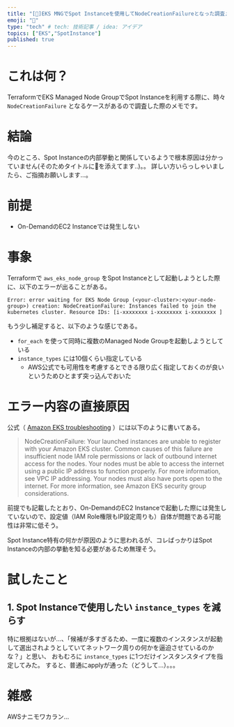 ```yaml
---
title: "[🍊]EKS MNGでSpot Instanceを使用してNodeCreationFailureとなった調査メモ"
emoji: "🦁"
type: "tech" # tech: 技術記事 / idea: アイデア
topics: ["EKS","SpotInstance"]
published: true
---
```


# これは何？
TerraformでEKS Managed Node GroupでSpot Instanceを利用する際に、時々 `NodeCreationFailure` となるケースがあるので調査した際のメモです。

# 結論
今のところ、Spot Instanceの内部挙動と関係しているようで根本原因は分かっていません(そのためタイトルに🍊を添えてます..)。。
詳しい方いらっしゃいましたら、ご指摘お願いします...。

# 前提
- On-DemandのEC2 Instanceでは発生しない


# 事象
Terraformで `aws_eks_node_group` をSpot Instanceとして起動しようとした際に、以下のエラーが出ることがある。

```
Error: error waiting for EKS Node Group (<your-cluster>:<your-node-group>) creation: NodeCreationFailure: Instances failed to join the kubernetes cluster. Resource IDs: [i-xxxxxxxx i-xxxxxxxx i-xxxxxxxx ]
```

もう少し補足すると、以下のような感じである。
- `for_each` を使って同時に複数のManaged Node Groupを起動しようとしている
- `instance_types` には10個くらい指定している
    - AWS公式でも可用性を考慮するとできる限り広く指定しておくのが良いというためひとまず突っ込んでおいた

# エラー内容の直接原因
公式（ [Amazon EKS troubleshooting](https://docs.aws.amazon.com/eks/latest/userguide/troubleshooting.html) ）には以下のように書いてある。

> NodeCreationFailure: Your launched instances are unable to register with your Amazon EKS cluster. Common causes of this failure are insufficient node IAM role permissions or lack of outbound internet access for the nodes. Your nodes must be able to access the internet using a public IP address to function properly. For more information, see VPC IP addressing. Your nodes must also have ports open to the internet. For more information, see Amazon EKS security group considerations.

前提でも記載したとおり、On-DemandのEC2 Instanceで起動した際には発生していないので、設定値（IAM Role権限もIP設定周りも）自体が問題である可能性は非常に低そう。

Spot Instance特有の何かが原因のように思われるが、コレばっかりはSpot Instanceの内部の挙動を知る必要があるため無理そう。

# 試したこと
## 1. Spot Instanceで使用したい `instance_types` を減らす
特に根拠はないが...、「候補が多すぎるため、一度に複数のインスタンスが起動して選出されようとしていてネットワーク周りの何かを逼迫させているのかな？」と思い、 おもむろに `instance_types` に1つだけインスタンスタイプを指定してみた。
すると、普通にapplyが通った（どうして...）。。。

# 雑感

AWSナニモワカラン...
